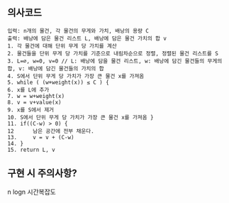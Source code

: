 ## 의사코드
    입력: n개의 물건, 각 물건의 무게와 가치, 배낭의 용량 C
    출력: 배낭에 담은 물건 리스트 L, 배낭에 담은 물건 가치의 합 v
    1. 각 물건에 대해 단위 무게 당 가치를 계산
    2. 물건들을 단위 무게 당 가치를 기준으로 내림차순으로 정렬, 정렬된 물건 리스트를 S
    3. L=∅, w=0, v=0 // L: 배낭에 담을 물건 리스트, w: 배낭에 담긴 물건들의 무게의 합, v: 배낭에 담긴 물건들의 가치의 합
    4. S에서 단위 무게 당 가치가 가장 큰 물건 x를 가져옴
    5. while ( (w+weight(x)) ≤ C ) {
    6. x를 L에 추가
    7. w = w+weight(x)
    8. v = v+value(x)
    9. x를 S에서 제거
    10. S에서 단위 무게 당 가치가 가장 큰 물건 x를 가져옴 }
    11. if((C-w) > 0) {
    12      남은 공간에 전부 채운다.
    13.     v = v + (C-w)
    14. }
    15. return L, v

## 구현 시 주의사항?
n logn 시간복잡도